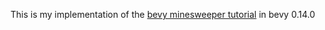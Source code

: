 This is my implementation of the [bevy minesweeper tutorial](https://dev.to/qongzi/bevy-minesweeper-part-1-534c) in bevy 0.14.0